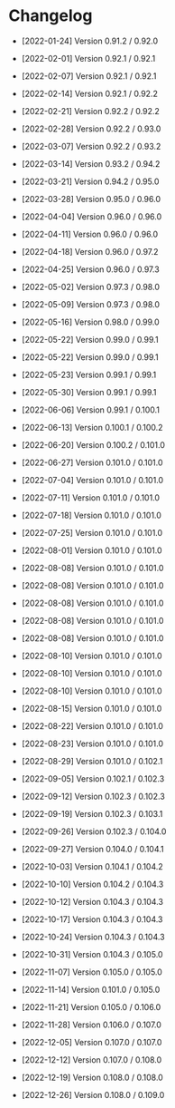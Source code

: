 # Changelog

- [2022-01-24] Version 0.91.2 / 0.92.0
- [2022-02-01] Version 0.92.1 / 0.92.1
- [2022-02-07] Version 0.92.1 / 0.92.1
- [2022-02-14] Version 0.92.1 / 0.92.2
- [2022-02-21] Version 0.92.2 / 0.92.2
- [2022-02-28] Version 0.92.2 / 0.93.0
- [2022-03-07] Version 0.92.2 / 0.93.2
- [2022-03-14] Version 0.93.2 / 0.94.2
- [2022-03-21] Version 0.94.2 / 0.95.0
- [2022-03-28] Version 0.95.0 / 0.96.0
- [2022-04-04] Version 0.96.0 / 0.96.0
- [2022-04-11] Version 0.96.0 / 0.96.0
- [2022-04-18] Version 0.96.0 / 0.97.2
- [2022-04-25] Version 0.96.0 / 0.97.3
- [2022-05-02] Version 0.97.3 / 0.98.0
- [2022-05-09] Version 0.97.3 / 0.98.0
- [2022-05-16] Version 0.98.0 / 0.99.0
- [2022-05-22] Version 0.99.0 / 0.99.1
- [2022-05-22] Version 0.99.0 / 0.99.1
- [2022-05-23] Version 0.99.1 / 0.99.1
- [2022-05-30] Version 0.99.1 / 0.99.1
- [2022-06-06] Version 0.99.1 / 0.100.1
- [2022-06-13] Version 0.100.1 / 0.100.2
- [2022-06-20] Version 0.100.2 / 0.101.0
- [2022-06-27] Version 0.101.0 / 0.101.0
- [2022-07-04] Version 0.101.0 / 0.101.0
- [2022-07-11] Version 0.101.0 / 0.101.0
- [2022-07-18] Version 0.101.0 / 0.101.0
- [2022-07-25] Version 0.101.0 / 0.101.0
- [2022-08-01] Version 0.101.0 / 0.101.0
- [2022-08-08] Version 0.101.0 / 0.101.0
- [2022-08-08] Version 0.101.0 / 0.101.0
- [2022-08-08] Version 0.101.0 / 0.101.0
- [2022-08-08] Version 0.101.0 / 0.101.0
- [2022-08-08] Version 0.101.0 / 0.101.0
- [2022-08-10] Version 0.101.0 / 0.101.0
- [2022-08-10] Version 0.101.0 / 0.101.0
- [2022-08-10] Version 0.101.0 / 0.101.0
- [2022-08-15] Version 0.101.0 / 0.101.0
- [2022-08-22] Version 0.101.0 / 0.101.0
- [2022-08-23] Version 0.101.0 / 0.101.0
- [2022-08-29] Version 0.101.0 / 0.102.1
- [2022-09-05] Version 0.102.1 / 0.102.3
- [2022-09-12] Version 0.102.3 / 0.102.3
- [2022-09-19] Version 0.102.3 / 0.103.1
- [2022-09-26] Version 0.102.3 / 0.104.0

- [2022-09-27] Version 0.104.0 / 0.104.1
- [2022-10-03] Version 0.104.1 / 0.104.2
- [2022-10-10] Version 0.104.2 / 0.104.3
- [2022-10-12] Version 0.104.3 / 0.104.3
- [2022-10-17] Version 0.104.3 / 0.104.3
- [2022-10-24] Version 0.104.3 / 0.104.3
- [2022-10-31] Version 0.104.3 / 0.105.0
- [2022-11-07] Version 0.105.0 / 0.105.0
- [2022-11-14] Version 0.101.0 / 0.105.0
- [2022-11-21] Version 0.105.0 / 0.106.0
- [2022-11-28] Version 0.106.0 / 0.107.0
- [2022-12-05] Version 0.107.0 / 0.107.0
- [2022-12-12] Version 0.107.0 / 0.108.0
- [2022-12-19] Version 0.108.0 / 0.108.0
- [2022-12-26] Version 0.108.0 / 0.109.0
